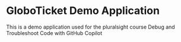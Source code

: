 # GloboTicket Demo Application

This is a demo application used for the pluralsight course Debug and Troubleshoot Code with GitHub Copilot
